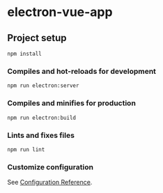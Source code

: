 # electron-vue-app

## Project setup
```
npm install
```

### Compiles and hot-reloads for development
```
npm run electron:server
```

### Compiles and minifies for production
```
npm run electron:build
```

### Lints and fixes files
```
npm run lint
```

### Customize configuration
See [Configuration Reference](https://cli.vuejs.org/config/).
